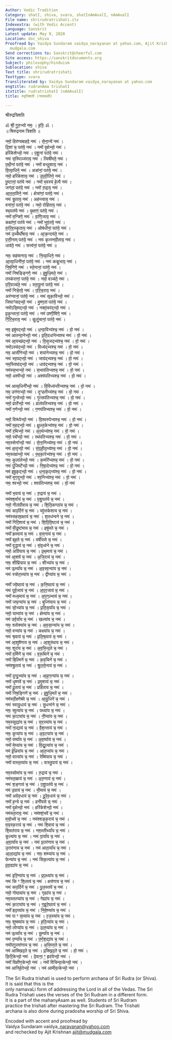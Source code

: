 ```yaml
---
Author: Vedic Tradition
Category: shatI, shiva, svara, shatInAmAvalI, nAmAvalI
File name: shrirudratrishati.itx
Indexextra: (with Vedic Accent)
Language: Sanskrit
Latest update: May 9, 2020
Location: doc_shiva
Proofread by: Vaidya Sundaram vaidya_narayanan at yahoo.com, Ajit Krishnan ajit at
  mudgala.com
Send corrections to: Sanskrit@cheerful.com
Site access: https://sanskritdocuments.org
Subject: philosophy/hinduism
Sublocation: shiva
Text title: shrirudratrishati
Texttype: svara
Transliterated by: Vaidya Sundaram vaidya_narayanan at yahoo.com
engtitle: rudranAma trishatI
itxtitle: rudratrishatI (nAmAvalI)
title: रुद्रत्रिशती (नामावली)

---
```

  
 श्रीरुद्रत्रिशति   
  
ॐ श्री॒ गु॒रु॒भ्यो नमः॒ । ह॒रिः॒ ॐ ।   
        ॥ श्रिरुद्रनाम त्रिशति ॥  
  
नमो॒ हिर॑ण्यबाहवे॒ नमः॑ । से॒ना॒न्ये॑  नमः॑ ।   
दि॒शां च॒ पत॑ये॒ नमः॑ । नमो॑ वृ॒क्षेभ्यो॒ नमः॑ ।   
हरि॑केशेभ्यो॒  नमः॑ । प॒शू॒नां पत॑ये॒  नमः॑ ।   
नमः॑ स॒स्पिञ्ज॑राय॒ नमः॑ । त्विषी॑मते॒ नमः॑ ।   
प॒थी॒नां पत॑ये॒ नमः॑ । नमो॑ बभ्लु॒शाय॒ नमः॑ ।   
वि॒व्या॒धिने॒ नमः॑ । अन्ना॑नां॒ पत॑ये॒ नमः॑ ।    
नमो॒ हरि॑केशाय॒ नमः॑ । उ॒प॒वी॒तिने॒ नमः॑ ।   
पु॒ष्टानां॒ पत॑ये नमः॑ । नमो॑ भ॒वस्य॑ हे॒त्यै नमः॑ ।   
जग॑तां॒ पत॑ये॒ नमः॑ । नमो॑ रु॒द्राय॒ नमः॑ ।   
आ॒त॒ता॒विने॒ नमः॑ । क्षेत्रा॑णां॒ पत॑ये॒ नमः॑ ।    
नमः॑ सू॒ताय॒ नमः॑ । अह॑न्त्याय॒ नमः॑ ।   
वना॑नां॒  पत॑ये॒ नमः॑ । नमो॒ रोहि॑ताय॒ नमः॑ ।   
स्थ॒पत॑ये नमः॑ । वृ॒क्षाणं॒ पत॑ये॒ नमः॑ ।   
नमो॑ म॒न्त्रिणे॒ नमः॑ । वा॒णि॒जाय॒ नमः॑ ।   
कक्षा॑णां॒ पत॑ये नमः॑ । नमो॑ भुवं॒तये॒ नमः॑ ।   
वा॒रि॒व॒स्कृ॒ताय॒ नमः॑ । ओष॑धीनां॒ पत॑ये॒ नमः॑ ।   
नम॑ उ॒च्चैर्घो॑षाय॒ नमः॑ । आ॒क्र॒न्दय॑ते॒ नमः॑ ।   
प॒त्ती॒नाम् पत॑ये॒ नमः॑ । नमः॑ कृत्स्नवी॒ताय॒ नमः॑ ।   
धाव॑ते॒ नमः॑ । सत्त्व॑नां॒ पत॑ये॒ नमः॑ ॥  
  
नमः॒ सह॑मानाय॒ नमः॑ । नि॒व्या॒धिने॒ नमः॑ ।   
आ॒व्या॒धिनी॑नां॒ पत॑ये॒ नमः॑ । नमः॑ ककु॒भाय॒ नमः॑ ।   
नि॒षं॒गिणे॒ नमः॑ । स्ते॒नानां॒ पत॑ये॒ नमः॑ ।   
नमो॑ निषङ्ङ्गिणे॒ नमः॑ । इ॒षु॒धि॒मते॒ नमः॑ ।   
तस्क॑राणां॒ पत॑ये॒ नमः॑ । नमो॒ वञ्च॑ते॒ नमः॑ ।   
प॒रि॒वञ्च॑ते॒ नमः॑ । स्ता॒यू॒नां पत॑ये॒ नमः॑ ।   
नमो॑ निचे॒रवे॒ नमः॑ । प॒रि॒च॒राय॒ नमः॑ ।   
अर॑ण्यानां॒ पत॑ये॒ नमः॑ । नमः॑ सृका॒विभ्यो॒ नमः॑ ।   
जिघाꣳ॑सद्भ्यो॒ नमः॑ । मु॒ष्ण॒तां पत॑ये॒ नमः॑ ।   
नमो॑ऽसि॒मद्भ्यो॒ नमः॑ । नक्तं॒चर॑द्भ्यो॒ नमः॑ ।   
प्र॒कृ॒न्तानां॒ पत॑ये॒ नमः॑ । नम॑ उष्णी॒षिणे॒ नमः॑ ।   
गि॒रि॒च॒राय॒ नमः॑ । कु॒लुं॒चानां॒ पत॑ये॒  नमः॑ ।   
  
नम॒ इषु॑मद्भ्यो॒  नमः॑ । ध॒न्वा॒विभ्य॑श्च॒  नमः॑ । वो॒  नमः॑ ।   
नम॑ आतन्वा॒नेभ्यो॒ नमः॑। प्र॒ति॒दधा॑नेभ्यश्च  नमः॑ । वो॒ नमः॑ ।  
नम॑ आ॒यच्छ॑द्भ्यो॒  नमः॑ ।  वि॒सृ॒जद्भ्य॑श्च॒  नमः॑ ।  वो॒ नमः॑ ।  
नमोऽस्य॑द्भ्यो॒  नमः॑ । विध्य॑द्भ्यश्च॒  नमः॑ ।  वो॒ नमः॑ ।  
नम॒ आसी॑नेभ्यो॒  नमः॑ । शया॑नेभ्यश्च॒  नमः॑ । वो॒ नमः॑ ।  
नमः॑ स्व॒पद्भ्यो॒  नमः॑ । जाग्र॑द्भ्यश्च॒  नमः॑ ।  वो॒ नमः॑ ।  
नम॒स्तिष्ठ॑द्भ्यो॒  नमः॑ । धाव॑द्भ्यश्च॒  नमः॑ ।  वो॒ नमः॑ ।  
नम॑स्स॒भाभ्यो॒  नमः॑ । स॒भाप॑तिभ्यश्च॒ नमः॑ । वो॒ नमः॑ ।  
नमो॒ अश्वे᳚भ्यो॒  नमः॑ । अश्व॑पतिभ्यश्च॒  नमः॑ । वो॒ नमः॑ ।   
  
नम॑ आव्य॒धिनी᳚भ्यो॒  नमः॑ । वि॒विध्य॑न्तीभ्यश्च॒  नमः॑ ।  वो॒ नमः॑ ।   
नम॒ उग॑णाभ्यो॒ नमः॑ । तृ॒ꣳहतीभ्य॑श्च॒ नमः॑ । वो॒ नमः॑ ।   
नमो॑ गृ॒त्सेभ्यो॒ नमः॑ । गृ॒त्सप॑तिभ्यश्च॒ नमः॑ । वो॒ नमः॑ ।   
नमो॒ व्राते᳚भ्यो॒ नमः॑ । व्रात॑पतिभ्यश्च॒ नमः॑ । वो॒ नमः॑ ।   
नमो॑ ग॒णेभ्यो॒ नमः॑ । ग॒णप॑तिभ्यश्च॒ नमः॑ । वो॒ नमः॑ ।  
  
नमो॒ विरू॑पेभ्यो॒ नमः॑ । वि॒श्वरुपेभ्यश्च॒ नमः॑ । वो॒ नमः॑ ।   
नमो॑ म॒हद्भ्यो॒ नमः॑ । क्षु॒ल्ल॒केभ्य॑श्च॒ नमः॑ । वो॒ नमः॑ ।  
नमो॑ र॒थिभ्यो॒ नमः॑ । अ॒र॒थेभ्य॑श्च॒ नमः॑ । वो॒ नमः॑ ।   
नमो॒ रथे᳚भ्यो॒ नमः॑ । रथ॑पतिभ्यश्च॒ नमः॑ । वो॒ नमः॑ ।  
नम॒स्सेना᳚भ्यो॒ नमः॑ । से॒ना॒निभ्य॑श्च॒ नमः॑ । वो॒ नमः॑ ।   
नमः॑ क्ष॒त्तृभ्यो॒ नमः॑ । सं॒ग्र॒ही॒तृभ्य॑श्च॒ नमः॑ । वो॒ नमः॑ ।   
नम॒स्तक्ष॑भ्यो॒ नमः॑ । र॒थ॒का॒रेभ्य॑श्च॒ नमः॑ । वो॒ नमः॑ ।   
नमः॒ कुला॑लेभ्यो॒ नमः॑ । क॒र्मारे᳚भ्यश्च॒ नमः॑ । वो॒ नमः॑ ।   
नमः॑ पुं॒जिष्टे᳚भ्यो॒ नमः॑ । नि॒षा॒देभ्य॑श्च॒ नमः॑ । वो॒ नमः॑ ।   
नम॑ इषु॒कृद्भ्यो॒ नमः॑ । ध॒न्व॒कृद्भ्य॑श्च॒ नमः॑ । वो॒ नमः॑ ।  
नमो॑ मृग॒युभ्यो॒ नमः॑ । श्व॒निभ्य॑श्च॒ नमः॑ । वो॒ नमः॑ ।   
नमः॒ श्वभ्यो॒ नमः॑ । श्वप॑तिभ्यश्च॒ नमः॑ । वो॒ नमः॑   
  
नमो॑ भ॒वाय॑ च॒ नमः॑ । रु॒द्राय॑ च॒ नमः॑ ।   
नम॑श्श॒र्वाय॑ च॒ नमः॑ । प॒शु॒पत॑ये च॒ नमः॑ ।  
नमो॒ नील॑ग्रीवाय च॒ नमः॑ । शि॒ति॒कण्ठा॑य च॒ नमः॑ ।   
नमः॑ कप॒र्दिने॑ च॒ नमः॑ । व्यु॑प्तकेशाय च॒ नमः॑ ।  
नम॑स्सहस्रा॒क्षाय॑ च॒ नमः॑ । श॒तध॑न्वने च॒ नमः॑ ।   
नमो॑ गिरि॒शाय॑ च॒ नमः॑ । शि॒पि॒वि॒ष्टाय॑ च॒ नमः॑ ।  
नमो॑ मी॒ढुष्ट॑माय च॒ नमः॑ । इषु॑मते च॒ नमः॑ ।   
नमो᳚ ह्रस्वाय॑ च॒ नमः॑ । वा॒म॒नाय॑ च॒ नमः॑ ।  
नमो॑ बृह॒ते च॒ नमः॑ । वर्षी॑यसे च॒ नमः॑ ।   
नमो॑ वृ॒द्धाय॑ च॒ नमः॑ । सं॒वृध्व॑ने च॒ नमः॑ ।   
नमो॒ अग्रि॑याय च॒ नमः॑ । प्र॒थ॒माय॑ च॒ नमः॑ ।   
नम॑ आ॒शवे॑ च॒ नमः॑ । अ॒जि॒राय॑ च॒ नमः॑ ।  
नमः॒ शीघ्रि॑याय च॒ नमः॑ । शीभ्या॑य च॒ नमः॑ ।   
नम॑ ऊ॒र्म्या॑य च॒ नमः॑ । अ॒व॒स्व॒न्या॑य च॒ नमः॑ ।   
नमः॑ स्त्रोत॒स्या॑य च॒ नमः॑ । द्वीप्या॑य च॒ नमः॑ ।  
  
नमो᳚ ज्ये॒ष्ठाय॑ च॒ नमः॑ । क॒नि॒ष्ठाय॑ च॒ नमः॑ ।   
नमः॑ पूर्व॒जाय॑ च॒ नमः॑ । अ॒प॒र॒जाय॑ च॒ नमः॑ ।   
नमो॑ मध्य॒माय॑ च॒ नमः॑ । अ॒प॒ग॒ल्भाय॑ च॒ नमः॑ ।   
नमो॑ जघ॒न्या॑य च॒ नमः॑ । बुध्नि॑याय च॒ नमः॑ ।  
नमः॑ सो॒भ्या॑य च॒ नमः॑ । प्र॒ति॒स॒र्या॑य च॒ नमः॑ ।   
नमो॒ याम्या॑य च॒ नमः॑ । क्षेम्या॑य च॒ नमः॑ ।   
नम॑ उर्व॒र्या॑य च॒ नमः॑ । खल्या॑य च॒ नमः॑ ।   
नमः॒ श्लोक्या॑य च॒ नमः॑ । अ॒व॒सा॒न्या॑य च॒ नमः॑ ।   
नमो॒ वन्या॑य च॒ नमः॑ । कक्ष्या॑य च॒ नमः॑ ।   
नमः॑ श्र॒वाय॑ च॒ नमः॑ । प्र॒ति॒श्र॒वाय॑ च॒ नमः॑ ।   
नम॑ आ॒शुषे॑णाय च॒ नमः॑ । आ॒शुर॑थाय च॒ नमः॑ ।   
नमः॒ शूरा॑य च॒ नमः॑ । अ॒व॒भि॒न्द॒ते च॒ नमः॑ ।   
नमो॑ व॒र्मिणे॑ च॒ नमः॑ । व॒रू॒थिने॑ च॒ नमः॑ ।   
नमो॑ बि॒ल्मिने॑ च॒ नमः॑ । क॒व॒चिने॑ च॒ नमः॑ ।   
नम॑श्श्रु॒ताय॑ च॒ नमः॑ । श्रु॒त॒से॒नाय॑ च॒ नमः॑ ।   
  
नमो॑ दुन्दु॒भ्या॑य च॒ नमः॑ । आ॒ह॒न॒न्या॑य च॒ नमः॑ ।   
नमो॑ धृ॒ष्णवे॑ च॒ नमः॑ । प्र॒मृ॒शाय॑ च॒ नमः॑ ।  
नमो॑ दू॒ताय॑ च॒ नमः॑ । प्रहि॑ताय च॒ नमः॑ ।   
नमो॑ निष॒ङ्गिणे॑ च॒ नमः॑ । इ॒षु॒धि॒मते॑ च॒ नमः॑ ।  
नम॑स्ती॒क्ष्णेष॑वे च॒ नमः॑ । आ॒यु॒धिने॑ च॒ नमः॑ ।   
नमः॑ स्वायु॒धाय॑ च॒ नमः॑ । सु॒धन्व॑ने च॒ नमः॑ ।  
नमः॒ स्रुत्या॑य च॒ नमः॑ । पथ्या॑य च॒ नमः॑ ।   
नमः॑ का॒ट्या॑य च॒ नमः॑ । नी॒प्या॑य च॒ नमः॑ ।  
नम॒स्सूद्या॑य च॒ नमः॑ । स॒र॒स्या॑य च॒ नमः॑ ।   
नमो॑ ना॒द्याय॑ च॒ नमः॑ । वै॒श॒न्ताय॑ च॒ नमः॑ ।    
नमः॒ कूप्या॑य च॒ नमः॑ । अ॒व॒ट्या॑य च॒ नमः॑ ।   
नमो॒ वर्ष्या॑य च॒ नमः॑ । अ॒व॒र्ष्याय॑ च॒ नमः॑ ।   
नमो॑ मे॒घ्या॑य च॒ नमः॑ । वि॒द्यु॒त्या॑य च॒ नमः॑ ।  
नम॑ ई॒ध्रिया॑य च॒ नमः॑ । आ॒त॒प्या॑य च॒ नमः॑ ।  
नमो॒ वात्या॑य च॒ नमः॑ । रेष्मि॑याय च॒ नमः॑ ।   
नमो॑ वास्त॒व्या॑य च॒ नमः॑ । वास्तु॒पाय॑ च॒ नमः॑ ।   
  
नम॒स्सोमा॑य च॒ नमः॑ । रु॒द्राय॑ च॒ नमः॑ ।   
नम॑स्ता॒म्राय॑ च॒ नमः॑ । अ॒रु॒णाय॑ च॒ नमः॑ ।  
नमः॑ श॒ङ्गाय॑ च॒ नमः॑ । प॒शु॒पत॑ये च॒ नमः॑ ।   
नम॑ उ॒ग्राय॑ च॒ नमः॑ । भी॒माय॑ च॒ नमः॑ ।   
नमो॑ अग्रेव॒धाय॑ च॒ नमः॑ । दू॒रे॒व॒धाय॑ च॒ नमः॑ ।  
नमो॑ ह॒न्त्रे च॒ नमः॑ । हनी॑यसे च॒ नमः॑ ।   
नमो॑ वृ॒क्षेभ्यो॒ नमः॑ । हरि॑केशेभ्यो॒ नमः॑ ।  
नम॑स्ता॒राय॒ नमः॑ । नम॑श्शं॒भवे॑ च॒ नमः॑ ।   
म॒यो॒भवे॑ च॒ नमः॑ । नम॑श्शङ्क॒राय॑ च॒ नमः॑ ।   
म॒य॒स्क॒राय॑ च॒ नमः॑ । नमः॑ शि॒वाय॑  च॒ नमः॑ ।   
शि॒वत॑राय च॒ नमः॑ । नम॒स्तीर्थ्या॑य च॒ नमः॑ ।   
कूल्या॑य च॒ नमः॑ । नमः॑ पा॒र्या॑य च॒ नमः॑ ।   
अ॒वा॒र्या॑य च॒ नमः॑ । नमः॑ प्र॒तर॑णाय च॒ नमः॑ ।   
उ॒त्तर॑णाय च॒ नमः॑ । नम॑ आता॒र्या॑य च॒ नमः॑ ।   
आ॒ला॒द्या॑य च॒ नमः॑ । नमः॒ शष्प्या॑य च॒ नमः॑ ।   
फेन्या॑य च॒ नमः॑ । नमः॑ सिक॒त्या॑य च॒ नमः॑ ।   
प्र॒वा॒ह्या॑य च॒ नमः॑ ।   
  
नमः॑ इरि॒ण्या॑य च॒ नमः॑ । प्र॒प॒थ्या॑य च॒ नमः॑ ।   
नमः॑ कि ꣳ शि॒लाय॑ च॒ नमः॑ । क्षय॑णाय च॒ नमः॑ ।   
नमः॑ कप॒र्दिने॑ च॒ नमः॑ । पु॒ल॒स्तये॑ च॒ नमः॑ ।  
नमो॒ गोष्ठ्या॑य च॒ नमः॑ । गृह्या॑य च॒ नमः॑ ।   
नम॒स्तल्प्या॑य च॒ नमः॑ । गेह्या॑य च॒ नमः॑ ।   
नमः॑ का॒ट्या॑य च॒ नमः॑ । ग॒ह्व॒रे॒ष्ठाय॑ च॒ नमः॑ ।  
नमो᳚ ह्रद॒य्या॑य च॒ नमः॑ । नि॒वे॒ष्प्या॑य च॒ नमः॑ ।   
नमः॑ पा ꣳ स॒व्या॑य च॒ नमः॑ । र॒ज॒स्या॑य च॒ नमः॑ ।  
नमः॒ शुष्क्या॑य च॒ नमः॑ । ह॒रि॒त्या॑य च॒ नमः॑ ।   
नमो॒ लोप्या॑य च॒ नमः॑ । उ॒ल॒प्या॑य च॒ नमः॑ ।   
नम॑ ऊ॒र्व्या॑य च॒ नमः॑ । सू॒र्म्या॑य च॒ नमः॑ ।   
नमः॑ प॒र्ण्या॑य च॒ नमः॑ । प॒र्ण॒श॒द्या॑य च॒ नमः॑ ।   
नमो॑पगु॒रमा॑णाय च॒ नमः॑ । अ॒भि॒घ्न॒ते च॒ नमः॑ ।   
नम॑ आक्खिद॒ते च॒ नमः॑ । प्र॒क्खि॒द॒ते च॒ नमः॑ । वो॒ नमः॑ ।   
कि॒रि॒केभ्यो॒ नमः॑ । दे॒वाना॒ ꣳ॒ हृद॑येभ्यो॒ नमः॑ ।   
नमो॑ विक्षीण॒केभ्यो॒ नमः॑ । नमो॑ विचिन्व॒त्केभ्यो॒ नमः॑ ।   
नम॑ आनिर्ह॒तेभ्यो॒ नमः॑ । नम॑ आमीव॒त्केभ्यो॒ नमः॑ ।   
  
The Sri Rudra trishati is used to perform archana of Sri Rudra (or Shiva).   
It is said that this is the  
only namavaLi form of addressing the Lord in all of the Vedas. The Sri  
Rudra Trishati uses the verses of the Sri Rudram in a different form.  
It is a part of the mahanyAsam as well. Students of Sri Rudram  
practice the trishati after mastering the Sri Rudram. The Trishati  
archana is also done during pradosha worship of Sri Shiva.  
  
  
  
Encoded with accent and proofread by   
Vaidya Sundaram vaidya\_narayanan@yahoo.com  
and rechecked by Ajit Krishnan ajit@mudgala.com  
  
